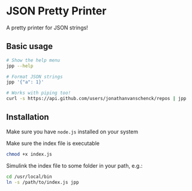 # JSON Pretty Printer
A pretty printer for JSON strings!

## Basic usage
```bash
# Show the help menu
jpp --help

# Format JSON strings
jpp '{"a": 1}'

# Works with piping too!
curl -s https://api.github.com/users/jonathanvanschenck/repos | jpp
```

## Installation
Make sure you have `node.js` installed on your system

Make sure the index file is executable
```bash
chmod +x index.js
```

Simulink the index file to some folder in your path, e.g.:
```bash
cd /usr/local/bin
ln -s /path/to/index.js jpp
```
